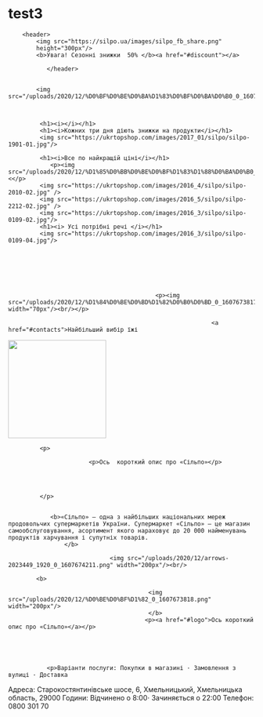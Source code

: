 # test3
<body>
                    <html>






        <header>
            <img src="https://silpo.ua/images/silpo_fb_share.png" 
            height="300px"/>
            <b>Увага! Сезонні знижки  50% </b><a href="#discount"></a>
            
               </header>
        
            
            <img src="/uploads/2020/12/%D0%BF%D0%BE%D0%BA%D1%83%D0%BF%D0%BA%D0%B0_0_1607673818.png"/>

        
        
             <h1><i></i></h1>
             <h1><i>Кожних три дня діють знижки на продукти</i></h1>
             <img src="https://ukrtopshop.com/images/2017_01/silpo/silpo-1901-01.jpg"/>
             
             <h1><i>Все по найкращій ціні</i></h1>
                <p><img src="/uploads/2020/12/%D1%85%D0%BB%D0%BE%D0%BF%D1%83%D1%88%D0%BA%D0%B0_0_1607673818.svg"width="70px"/><</p>
             <img src="https://ukrtopshop.com/images/2016_4/silpo/silpo-2010-02.jpg" />
             <img src="https://ukrtopshop.com/images/2016_5/silpo/silpo-2212-02.jpg" />
             <img src="https://ukrtopshop.com/images/2016_3/silpo/silpo-0109-02.jpg"/>
             <h1><i> Усі потрібні речі </i></h1>
             <img src="https://ukrtopshop.com/images/2016_3/silpo/silpo-0109-04.jpg"/>
             
    

             

             
             
                                              <p><img src="/uploads/2020/12/%D1%84%D0%BE%D0%BD%D1%82%D0%B0%D0%BD_0_1607673817.svg" width="70px"/><br/></p>

                                                              <a href="#contacts">Найбільший вибір їжі 
</a>
                                                                <img src="https://www.pngegg.com/ru/png-xbbxx" width="200px"/>



             
             


             
             <p>

                           <p>Ось  короткий опис про «Сільпо»</p>




             </p>
   

                <b>«Сільпо» — одна з найбільших національних мереж продовольчих супермаркетів України. Супермаркет «Сільпо» — це магазин самообслуговування, асортимент якого нараховує до 20 000 найменувань продуктів харчування і супутніх товарів.
                    </b> 
                
                                 <img src="/uploads/2020/12/arrows-2023449_1920_0_1607674211.png" width="200px"/><br/>
            
            <b>

                                            <img src="/uploads/2020/12/%D0%BE%D0%BF%D1%82_0_1607673818.png" width="200px"/>
                                            </b> 
                                           <p><a href="#logo">Ось короткий опис про «Сільпо»</a></p>


                               


               <p>Варіанти послуги: Покупки в магазині · Замовлення з вулиці · Доставка
Адреса: Старокостянтинівське шосе, 6, Хмельницький, Хмельницька область, 29000
Години: 
Відчинено  o 8:00⋅ Зачиняється о 22:00
Телефон: 0800 301 70 </p>
  </body>
</html>



        
        
